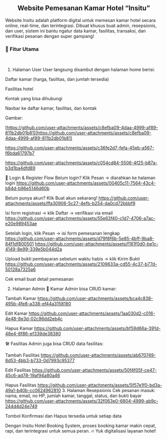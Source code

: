 <h2 align="center">Website Pemesanan Kamar Hotel “Insitu”</h2>
Website Insitu adalah platform digital untuk memesan kamar hotel secara online, real-time, dan terintegrasi. Dibuat khusus buat admin, resepsionis, dan user, sistem ini bantu ngatur data kamar, fasilitas, transaksi, dan verifikasi pesanan dengan super gampang!
<br><h3>🌟 Fitur Utama</h3><br>

1. Halaman User
User langsung disambut dengan halaman home berisi:

Daftar kamar (harga, fasilitas, dan jumlah tersedia)

Fasilitas hotel

Kontak yang bisa dihubungi

Navbar ke daftar kamar, fasilitas, dan kontak

Gambar:

[https://github.com/user-attachments/assets/c8efba09-4daa-4999-af89-811b2db01b81](https://github.com/user-attachments/assets/c8efba09-4daa-4999-af89-811b2db01b81)

https://github.com/user-attachments/assets/c36fe2d7-fefa-45eb-a567-f6bda61797b7

https://github.com/user-attachments/assets/c054cd84-5506-4f25-b87a-b3d1ba4dfd89

🔐 Login & Register Flow
Belum login? Klik Pesan → diarahkan ke halaman login
https://github.com/user-attachments/assets/00405c11-7564-43c4-b84d-b96e5146d60b

Belum punya akun? Klik Buat akun sekarang!
https://github.com/user-attachments/assets/ffa30906-5c27-4efb-b254-da0cd72bbbf9

Isi form registrasi → klik Daftar → verifikasi via email
https://github.com/user-attachments/assets/55e63f40-c1d7-4706-a7ac-e20e989453ae

Setelah login, klik Pesan → isi form pemesanan lengkap
https://github.com/user-attachments/assets/d79f8f6b-5e85-4bff-9ba8-84f1df800501
https://github.com/user-attachments/assets/f161f0d0-be1c-4149-8e99-339e5b044d2a

Upload bukti pembayaran sebelum waktu habis → klik Kirim Bukti
https://github.com/user-attachments/assets/2109633a-cd55-4c37-b77d-50128a7325a6

Cek email buat detail pemesanan

2. Halaman Admin
👑 Kamar
Admin bisa CRUD kamar:

Tambah Kamar
https://github.com/user-attachments/assets/bca4c838-495b-4fe8-a338-ef44a3158180

Edit Kamar
https://github.com/user-attachments/assets/1aa030d2-c016-4e48-8e3d-02c96dd2eb4c

Hapus Kamar
https://github.com/user-attachments/assets/bf59d66a-391d-48e4-8f86-ef339de38380

🛠️ Fasilitas
Admin juga bisa CRUD data fasilitas:

Tambah Fasilitas
https://github.com/user-attachments/assets/ab670749-8d53-4bb3-b733-0d7993c95377

Edit Fasilitas
https://github.com/user-attachments/assets/50f4f05f-ce47-45c6-ad78-19af94a80a46

Hapus Fasilitas
https://github.com/user-attachments/assets/5f57e1f0-bd3a-49a1-b40b-cc0624962810
3. Halaman Resepsionis
Cek pesanan masuk: nama, email, no HP, jumlah kamar, tanggal, status, dan bukti bayar
https://github.com/user-attachments/assets/32f063e0-6804-4999-ab9c-244d4d24e749

Tombol Konfirmasi dan Hapus tersedia untuk setiap data

Dengan Insitu Hotel Booking System, proses booking kamar makin cepat, rapi, dan terintegrasi untuk semua peran. 🔥
Yuk digitalisasi layanan hotel!

